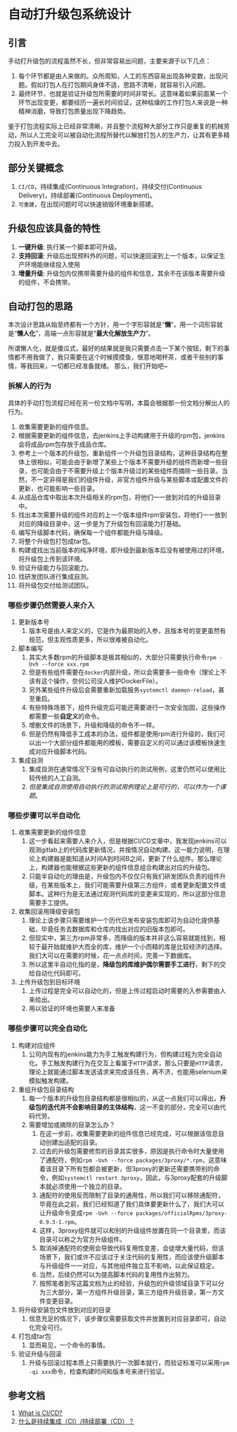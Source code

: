 # 自动打升级包系统设计

## 引言
手动打升级包的流程虽然不长，但非常容易出问题，主要来源于以下几点：
1. 每个环节都是由人来做的。众所周知，人工的东西容易出现各种变数，出现问题。假如打包人在打包期间身体不适，思路不清晰，就容易引入问题。
2. 最终环节，也就是验证升级包所需要的时间非常长。这意味着如果前面某一个环节出现变更，都要经历一遍长时间验证，这种枯燥的工作打包人来说是一种精神消磨，导致打包质量出现下降趋势。

鉴于打包流程实际上已经非常清晰，并且整个流程种大部分工作只是重复的机械劳动，所以人工完全可以被自动化流程所替代以解放打包人的生产力，让其有更多精力投入到开发中去。

## 部分关键概念
1. `CI/CD`，持续集成(Continuous Integration)，持续交付(Continuous Delivery)，持续部署(Continuous Deployment)。
2. `可重建`，在出现问题时可以快速销毁环境重新搭建。
  
## 升级包应该具备的特性
1. **一键升级**: 执行某一个脚本即可升级。
2. **支持回滚**: 升级后出现预料外的问题，可以快速回滚到上一个版本，以保证生产环境能继续投入使用
3. **增量升级**: 升级包内仅携带需要升级的组件和信息，其余不在该版本需要升级的组件，不会携带。

## 自动打包的思路
本次设计思路从始至终都有一个方针，用一个字形容就是“**懒**”，用一个词形容就是“**懒人化**”，高端一点形容就是“**最大化解放生产力**”。

所谓懒人化，就是傻瓜式，最好的结果就是我只需要点击一下某个按钮，剩下的事情都不用我做了，我只需要在这个时候摸摸鱼，惬意地喝杯茶，或者干些别的事情，等我回来，一切都已经准备就绪。
那么，我们开始吧~

### 拆解人的行为
具体的手动打包流程已经在另一份文档中写明，本篇会根据那一份文档分解出人的行为。

1. 收集需要更新的组件信息。
2. 根据需要更新的组件信息，去jenkins上手动构建用于升级的rpm包，jenkins会将成品rpm包存放于成品仓库。
3. 参考上一个版本的升级包，重新组件一个升级包目录结构，这种目录结构在整体上很相似，可能会由于新增了某些上个版本不需要升级的组件而新增一些目录，也可能会由于不需要升级上个版本升级过的某些组件而摘除一些目录。当然，不一定非得是我们的组件升级，非官方组件升级与某些脚本或配置文件的更新，也可能影响一些目录。
4. 从成品仓库中取出本次升级相关的rpm包，将他们一一放到对应的升级目录中。
5. 找出本次需要升级的组件对应的上一个版本组件rpm安装包，将他们一一放到对应的降级目录中，这一步是为了升级包有回滚能力打基础。
6. 编写升级脚本代码，确保每一个组件都能升级与降级。
7. 将整个升级包打包成tar包。
8. 构建或找出当前版本的纯净环境，即升级到最新版本后没有被使用过的环境，将升级包上传到该环境。
9. 验证升级能力与回滚能力。
10. 找研发团队进行集成自测。
11. 将升级包交付给测试团队。

### 哪些步骤仍然需要人来介入
1. 更新版本号
   1. 版本号是由人来定义的，它是作为最原始的入参，且版本号的变更虽然有规范，但主观性质更多，所以很难被自动化。
2. 脚本编写
   1. 其实大多数rpm的升级脚本是极其相似的，大部分只需要执行命令`rpm -Uvh --force xxx.rpm`
   2. 但是有些组件需要在`docker`内部升级，所以会需要多一些命令（理论上不该有这个操作，奈何公司没人维护DockerFile）。
   3. 另外某些组件升级后会需要重新加载服务`systemctl daemon-reload`，甚至重启。
   4. 有些特殊场景下，组件升级完后可能还需要进行一次安全加固，这些操作都需要一些**自定义**的命令。
   5. 增删文件的场景下，升级和降级的命令不一样。
   6. 但是仍然有降低手工成本的办法，组件都是使用rpm进行升级的，我们可以出一个大部分组件都能用的模板，需要自定义的可以通过该模板快速生成对应升级脚本代码。
3. 集成自测
   1. 集成自测在通常情况下没有可自动执行的测试用例，这里仍然可以使用比较传统的人工自测。
   2. *但是集成自测使用自动执行的测试用例理论上是可行的，可以作为一个课题*。
    
### 哪些步骤可以半自动化
1. 收集需要更新的组件信息
   1. 这一步看起来需要人来介入，但是根据CI/CD文章中，我发现jenkins可以观测gitlab上的代码库更新情况，并按情况自动构建。这一能力说明，在理论上构建器是能知道从时间A到时间B之间，更新了什么组件。那么理论上，构建器也能根据这些更新的组件信息组合构建出对应的升级包。
   2. 只能半自动化的理由是，升级包内不仅仅只有我们研发团队负责的组件升级，在某些版本上，我们可能需要升级第三方组件，或者更新配置文件或脚本。这种行为是无法通过观测代码库的变更来实现的，所以这部分信息需要手工提供。
2. 收集回滚用降级安装包
   1. 理论上该步骤只需要维护一个历代已发布安装包库即可为自动化提供基础，毕竟任务去数据库和仓库内找出对应的旧版本包即可。
   2. 但现实中，第三方rpm非常多，而降级的版本并非这么容易就能找到，相较于最开始就维护大而全的库，维护一个小而精的库是比较经济的选择。我们大可以在需要的时候，花一点点时间，完善一下数据库。
   3. 所以这里半自动化指的是，**降级包的库维护偶尔需要手工进行**，剩下的交给自动化代码即可。
3. 上传升级包到目标环境
   1. 上传过程是完全可以自动化的，但是上传过程启动时需要的入参需要由人来给出。
   2. 用以验证的环境也需要人来准备

### 哪些步骤可以完全自动化
1. 构建对应组件
   1. 公司内现有的jenkins能力为手工触发构建行为，但构建过程为完全自动化。手工触发构建行为在交互上看属于`HTTP`请求，那么只要是`HTTP`请求，理论上就能通过脚本发送请求来完成该任务，再不济，也能用selenium来模拟触发构建。
2. 重组升级包目录结构
   1. 每一个版本的升级包目录结构都是很相似的，从这一点我们可以得出，**升级包的迭代并不会影响目录的主体结构**，这一不变的部分，完全可以由代码代劳。
   2. 需要增加或摘除的目录怎么办？
      1. 在这一步前，收集需要更新的组件信息已经完成，可以根据该信息自动创建出适配的目录。
      2. 过去的升级包需要修剪的目录其实很多，原因是执行命令时大量使用了通配符，例如`rpm -Uvh --force packages/3proxy/*.rpm`，这意味着该目录下所有包都会被更新，但3proxy的更新还需要携带别的命令，例如`systemctl restart 3proxy`，因此，与3proxy配套的升级脚本就必须使用一个独立的目录。
      3. 通配符的使用反而限制了目录的通用性，所以我们可以移除通配符，毕竟在此之前，我们已经知道了我们具体要更新什么了，我们大可以让升级命令变成`rpm -Uvh --force packages/officialRpms/3proxy-0.9.3-1.rpm`。
      4. 这样，3proxy组件就可以和别的升级组件放置在同一个目录里，而该目录可以称之为官方升级组件。
      5. 取消掉通配符的使用会导致代码复用性变差，会徒增大量代码，但该场景下，我们或许不应该过于关注代码的复用性，而应该使升级脚本与升级组件一一对应，与其他组件独立互不影响，以此保证稳定。
      6. 当然，后续仍然可以为提高脚本代码的复用性作出努力。
      7. 按照笔者到写这篇文档为止的经验，升级包的升级领域目录下可以分为三大部分，第一方组件升级目录，第三方组件升级目录，第一方文件变更目录。
3. 将升级安装包文件放到对应的目录
   1. 信息充足的情况下，该步骤仅需要获取文件并放置到对应目录即可，自动化完全可行。
4. 打包成tar包
   1. 显而易见，一个命令的事情。
5. 验证升级与回滚
   1. 升级与回滚过程本质上只需要执行一次脚本就行，而验证标准可以采用`rpm -qi xxx`命令，检查构建时间和版本号来进行验证。
    




## 参考文档
1. [What is CI/CD?](https://opensource.com/article/18/8/what-cicd)
2. [什么是持续集成（CI）/持续部署（CD）？](https://zhuanlan.zhihu.com/p/42286143)
